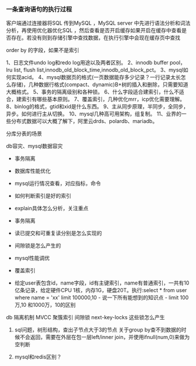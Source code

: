 ### 一条查询语句的执行过程
客户端通过连接器将SQL 传到MySQL ，MySQL server 中先进行语法分析和词法分析，再使用优化器优化SQL ，然后查看是否开启缓存如果开启在缓存中查看是否存在。若没有则到存储引擎中查找数据，在执行引擎中会现在缓存页中查找

order by 的字段，如果不是索引


1、日志文件undo log和redo log用途以及两者区别。
2、innodb buffer pool，lru list, flush list,innodb_old_block_time,innodb_old_block_pct。
3、mysql如何实现acid。
4、mysql数据页的格式(一页数据能存多少记录？一行记录太长怎么存储)，几种数据行格式(compact、dynamic)B+树的插入和删除，只需要知道大概格式。
5、事务的隔离级别和各种锁。
6、什么字段适合建索引，什么不适合，建索引有哪些基本原则。
7、覆盖索引，几种优化mrr，icp优化需要理解。
8、binlog的格式，gtid和xid是什么东西。
9、主从同步原理，半同步，全同步，异步。如何进行主从切换。
10、mysql几种高可用架构，组复制。
11、业界的一些分布式数据可以大概了解下，阿里云drds、polardb、mariadb。

分库分表的场景

db容灾、mysql数据容灾

- 事务隔离
- 数据库性能优化

- mysql运行情况查看，对应指标，命令
- 如何判断索引是好的索引
- explain具体怎么分析，关注重点
- 事务隔离
- 读已提交和可重复读分别是怎么实现的
- 间隙锁是怎么产生的
- mysql性能调优
- 覆盖索引



- 给定user表包含id，name字段，id有主键索引，name有普通索引，一共有10亿条记录，给定硬件CPU 1核，内存1G，硬盘20T。执行:select * from user where name = 'xx' limit 100000,10
        - 说一下所有能想到的知识点
        - limit 100万,10 和1000万，10的区别

db 隔离机制  MVCC 聚簇索引  间隙锁  next-key-locks 这些锁怎么产生


1.  sql问题，树形结构，查出子节点大于3的节点
关于group by查不到数据的时候不会返回，需要在外层在包一层left/inner join，并使用ifnull(num,0)来做为空判断

12. mysql和redis区别？